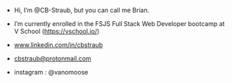 - Hi, I’m @CB-Straub,  but you can call me Brian. 

-  I’m currently enrolled in the FSJS Full Stack Web Developer bootcamp at V School (https://vschool.io/)
    
-    www.linkedin.com/in/cbstraub
-    cbstraub@protonmail.com      
-    instagram : @vanomoose  

<!---
CB-Straub/CB-Straub is a ✨ special ✨ repository because its `README.md` (this file) appears on your GitHub profile.
You can click the Preview link to take a look at your changes.
--->
